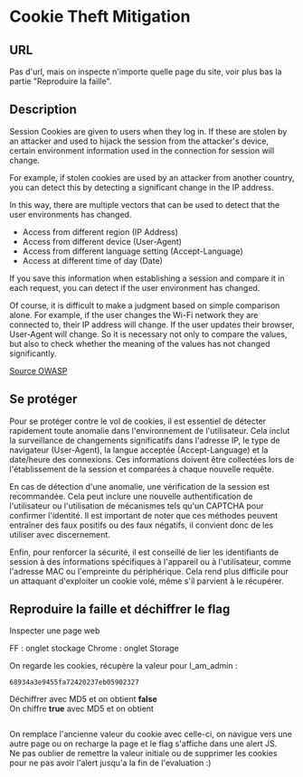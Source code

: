 # Cookie Theft Mitigation


## URL

Pas d'url, mais on inspecte n'importe quelle page du site, voir plus bas la partie "Reproduire la faille".

## Description

Session Cookies are given to users when they log in. If these are stolen by an attacker and used to hijack the session from the attacker's device, certain environment information used in the connection for session will change.

For example, if stolen cookies are used by an attacker from another country, you can detect this by detecting a significant change in the IP address.

In this way, there are multiple vectors that can be used to detect that the user environments has changed.

- Access from different region (IP Address)
- Access from different device (User-Agent)
- Access from different language setting (Accept-Language)
- Access at different time of day (Date)

If you save this information when establishing a session and compare it in each request, you can detect if the user environment has changed.

Of course, it is difficult to make a judgment based on simple comparison alone. For example, if the user changes the Wi-Fi network they are connected to, their IP address will change. If the user updates their browser, User-Agent will change. So it is necessary not only to compare the values, but also to check whether the meaning of the values has not changed significantly.

[Source OWASP](https://cheatsheetseries.owasp.org/cheatsheets/Cookie_Theft_Mitigation_Cheat_Sheet.html)

## Se protéger

Pour se protéger contre le vol de cookies, il est essentiel de détecter rapidement toute anomalie dans l'environnement de l'utilisateur. Cela inclut la surveillance de changements significatifs dans l'adresse IP, le type de navigateur (User-Agent), la langue acceptée (Accept-Language) et la date/heure des connexions. Ces informations doivent être collectées lors de l'établissement de la session et comparées à chaque nouvelle requête.

En cas de détection d'une anomalie, une vérification de la session est recommandée. Cela peut inclure une nouvelle authentification de l'utilisateur ou l'utilisation de mécanismes tels qu'un CAPTCHA pour confirmer l'identité. Il est important de noter que ces méthodes peuvent entraîner des faux positifs ou des faux négatifs, il convient donc de les utiliser avec discernement.

Enfin, pour renforcer la sécurité, il est conseillé de lier les identifiants de session à des informations spécifiques à l'appareil ou à l'utilisateur, comme l'adresse MAC ou l'empreinte du périphérique. Cela rend plus difficile pour un attaquant d'exploiter un cookie volé, même s'il parvient à le récupérer.

## Reproduire la faille et déchiffrer le flag

Inspecter une page web

FF : onglet stockage
Chrome : onglet Storage

On regarde les cookies, récupère la valeur pour I_am_admin : 
```
68934a3e9455fa72420237eb05902327
```
Déchiffrer avec MD5 et on obtient **false** </br>
On chiffre **true** avec MD5 et on obtient 
```b326b5062b2f0e69046810717534cb09
```
On remplace l'ancienne valeur du cookie avec celle-ci, on navigue vers une autre page ou on recharge la page et le flag s'affiche dans une alert JS.
</br>
Ne pas oublier de remettre la valeur initiale ou de supprimer les cookies pour ne pas avoir l'alert jusqu'a la fin de l'evaluation :)
